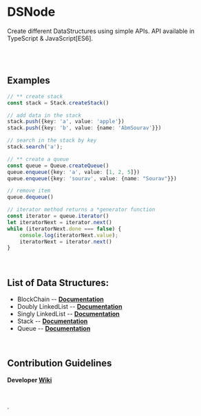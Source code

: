 # DSNode

Create different DataStructures using simple APIs.
API available in TypeScript & JavaScript[ES6].

<br>
<br>

## Examples
```ts
// ** create stack
const stack = Stack.createStack()

// add data in the stack
stack.push({key: 'a', value: 'apple'})
stack.push({key: 'b', value: {name: 'AbmSourav'}})

// search in the stack by key
stack.search('a');

// ** create a queue
const queue = Queue.createQueue()
queue.enqueue({key: 'a', value: [1, 2, 5]})
queue.enqueue({key: 'sourav', value: {name: "Sourav"}})

// remove item
queue.dequeue()

// iterator method returns a *generator function
const iterator = queue.iterator()
let iteratorNext = iterator.next()
while (iteratorNext.done === false) {
	console.log(iteratorNext.value);
	iteratorNext = iterator.next()
}
```

<br>

## List of Data Structures:

* BlockChain -- **[Documentation](https://github.com/CodesVault/DSNode/tree/main/src/blockChain/blockChain#blockChain-api)**
* Doubly LinkedList -- **[Documentation](https://github.com/CodesVault/DSNode/tree/main/src/linkedList/doubly#doubly-linked-list-api)**
* Singly LinkedList -- **[Documentation](https://github.com/CodesVault/DSNode/tree/main/src/linkedList/singly#singly-linked-list-api)**
* Stack  --  **[Documentation](https://github.com/CodesVault/DSNode/tree/main/src/stack#stack-api)**
* Queue  --  **[Documentation](https://github.com/CodesVault/DSNode/tree/main/src/queue#queue-api)**

<br>

## Contribution Guidelines
**Developer [Wiki](https://github.com/CodesVault/DSNode/wiki/Contribution-guidelines)**

<br>

.

